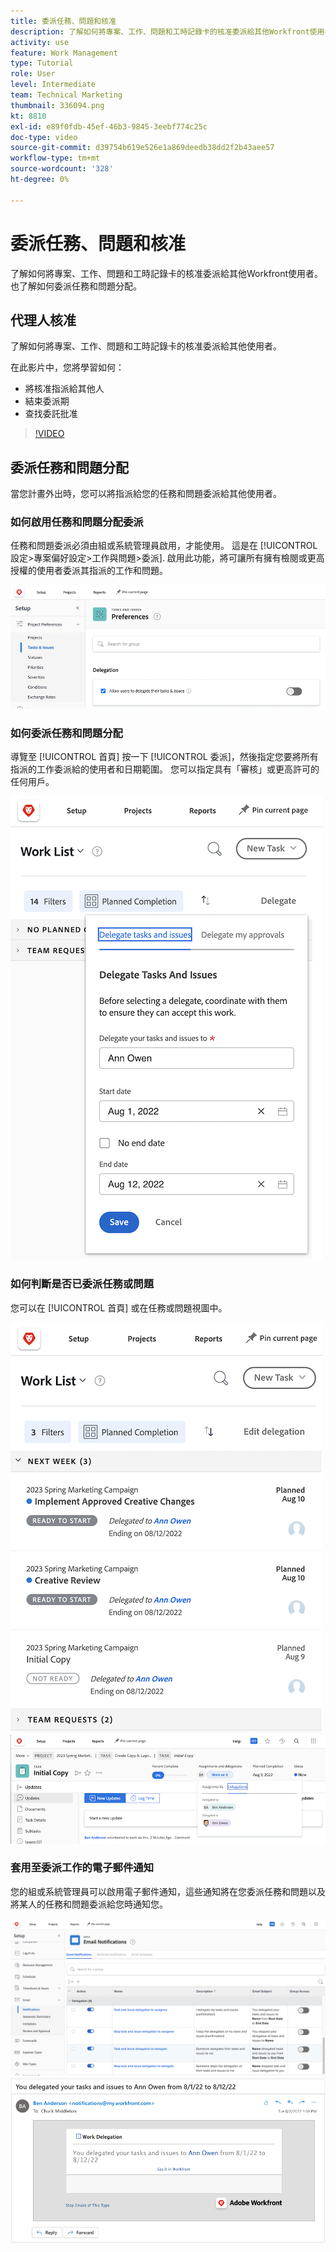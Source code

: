 ```yaml
---
title: 委派任務、問題和核准
description: 了解如何將專案、工作、問題和工時記錄卡的核准委派給其他Workfront使用者。 也了解如何委派任務和問題分配。
activity: use
feature: Work Management
type: Tutorial
role: User
level: Intermediate
team: Technical Marketing
thumbnail: 336094.png
kt: 8810
exl-id: e89f0fdb-45ef-46b3-9845-3eebf774c25c
doc-type: video
source-git-commit: d39754b619e526e1a869deedb38dd2f2b43aee57
workflow-type: tm+mt
source-wordcount: '328'
ht-degree: 0%

---
```


# 委派任務、問題和核准

了解如何將專案、工作、問題和工時記錄卡的核准委派給其他Workfront使用者。 也了解如何委派任務和問題分配。

## 代理人核准

了解如何將專案、工作、問題和工時記錄卡的核准委派給其他使用者。

在此影片中，您將學習如何：

* 將核准指派給其他人
* 結束委派期
* 查找委託批准

>[!VIDEO](https://video.tv.adobe.com/v/336094/?quality=12)

<!---
learn more URLS
Delegate approval request
--->

## 委派任務和問題分配

當您計畫外出時，您可以將指派給您的任務和問題委派給其他使用者。

### 如何啟用任務和問題分配委派

任務和問題委派必須由組或系統管理員啟用，才能使用。 這是在 [!UICONTROL 設定>專案偏好設定>工作與問題>委派]. 啟用此功能，將可讓所有擁有檢閱或更高授權的使用者委派其指派的工作和問題。

![螢幕截圖顯示 [!UICONTROL 設定] 委派偏好設定](assets/delegation-1.png)

### 如何委派任務和問題分配

導覽至 [!UICONTROL 首頁] 按一下 [!UICONTROL 委派]，然後指定您要將所有指派的工作委派給的使用者和日期範圍。 您可以指定具有「審核」或更高許可的任何用戶。

![螢幕擷圖顯示 [!UICONTROL 首頁]](assets/delegation-2.png)

### 如何判斷是否已委派任務或問題

您可以在 [!UICONTROL 首頁] 或在任務或問題視圖中。

![螢幕截圖顯示 [!UICONTROL 首頁]](assets/delegation-4.png)
![螢幕截圖顯示任務視圖中的委派任務分配](assets/delegation-3.png)

### 套用至委派工作的電子郵件通知

您的組或系統管理員可以啟用電子郵件通知，這些通知將在您委派任務和問題以及將某人的任務和問題委派給您時通知您。

![螢幕截圖顯示 [!UICONTROL 設定] 委派電子郵件通知選項](assets/delegation-5.png)
![螢幕截圖顯示工作委派電子郵件](assets/delegation-6.png)
